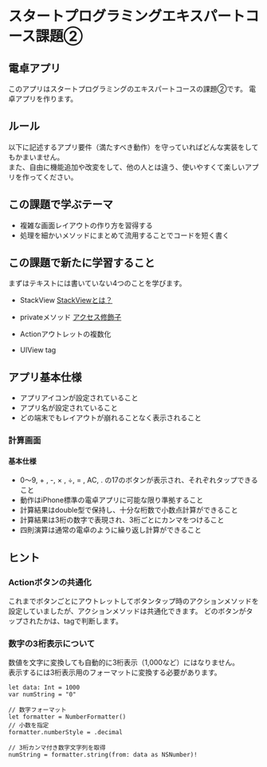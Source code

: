 
# スタートプログラミングエキスパートコース課題②
## 電卓アプリ

このアプリはスタートプログラミングのエキスパートコースの課題②です。
電卓アプリを作ります。

## ルール

以下に記述するアプリ要件（満たすべき動作）を守っていればどんな実装をしてもかまいません。  
また、自由に機能追加や改変をして、他の人とは違う、使いやすくて楽しいアプリを作ってください。  


## この課題で学ぶテーマ
- 複雑な画面レイアウトの作り方を習得する
- 処理を細かいメソッドにまとめて流用することでコードを短く書く

## この課題で新たに学習すること

まずはテキストには書いていない4つのことを学びます。  

- StackView
[StackViewとは？]( https://qiita.com/kinopontas/items/d08f84dbb711c5acbe28)

- privateメソッド
[アクセス修飾子](https://qiita.com/hironytic/items/6cc68ca93b428ba9194e)

- Actionアウトレットの複数化
- UIView tag



## アプリ基本仕様
- アプリアイコンが設定されていること
- アプリ名が設定されていること
- どの端末でもレイアウトが崩れることなく表示されること

### 計算画面
#### 基本仕様

- 0〜9, + , -, × , ÷, = , AC, . の17のボタンが表示され、それぞれタップできること
- 動作はiPhone標準の電卓アプリに可能な限り準拠すること
- 計算結果はdouble型で保持し、十分な桁数で小数点計算ができること
- 計算結果は3桁の数字で表現され、3桁ごとにカンマをつけること
- 四則演算は通常の電卓のように繰り返し計算ができること  


## ヒント

### Actionボタンの共通化

これまでボタンごとにアウトレットしてボタンタップ時のアクションメソッドを設定していましたが、アクションメソッドは共通化できます。
どのボタンがタップされたかは、tagで判断します。

### 数字の3桁表示について

数値を文字に変換しても自動的に3桁表示（1,000など）にはなりません。  
表示するには3桁表示用のフォーマットに変換する必要があります。

```
let data: Int = 1000
var numString = "0"

// 数字フォーマット
let formatter = NumberFormatter()
// 小数を指定
formatter.numberStyle = .decimal

// 3桁カンマ付き数字文字列を取得
numString = formatter.string(from: data as NSNumber)!
````



